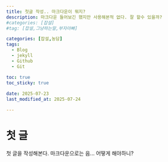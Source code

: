 ```yaml
---
title: 첫글 작성.. 마크다운이 뭐지?
description: 마크다운 들어보긴 했지만 사용해본적 없다. 잘 할수 있을까?
#categories: [잡설]
#tag: [잡설,그냥하는말,부자아빠]

categories: [잡설,농담]
tags:
  - Blog
  - jekyll
  - Github
  - Git

toc: true
toc_sticky: true
 
date: 2025-07-23
last_modified_at: 2025-07-24

---
```

# 첫 글
첫 글을 작성해본다.
마크다운으로는 음... 어떻게 해야하니?
